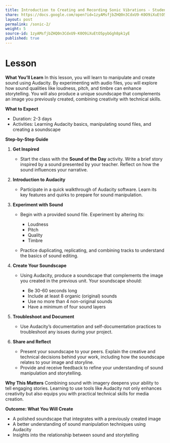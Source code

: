 ```yaml
---
title: Introduction to Creating and Recording Sonic Vibrations - Student
share: https://docs.google.com/open?id=1zyAMsfjbZHQ0n3CdxU9-K0O9iXuEtO5pybGgh8pk1yE
layout: post
permalink: /sonic-2/
weight: 5
source-id: 1zyAMsfjbZHQ0n3CdxU9-K0O9iXuEtO5pybGgh8pk1yE
published: true
---
```

# Lesson

<!--StartFragment-->

**What You’ll Learn** In this lesson, you will learn to manipulate and create sound using Audacity. By experimenting with audio files, you will explore how sound qualities like loudness, pitch, and timbre can enhance storytelling. You will also produce a unique soundscape that complements an image you previously created, combining creativity with technical skills.

**What to Expect**

* Duration: 2-3 days
* Activities: Learning Audacity basics, manipulating sound files, and creating a soundscape

**Step-by-Step Guide**

1. **Get Inspired**

   * Start the class with the **Sound of the Day** activity. Write a brief story inspired by a sound presented by your teacher. Reflect on how the sound influences your narrative.
2. **Introduction to Audacity**

   * Participate in a quick walkthrough of Audacity software. Learn its key features and quirks to prepare for sound manipulation.
3. **Experiment with Sound**

   * Begin with a provided sound file. Experiment by altering its:

     * Loudness
     * Pitch
     * Quality
     * Timbre
   * Practice duplicating, replicating, and combining tracks to understand the basics of sound editing.
4. **Create Your Soundscape**

   * Using Audacity, produce a soundscape that complements the image you created in the previous unit. Your soundscape should:

     * Be 30-60 seconds long
     * Include at least 8 organic (original) sounds
     * Use no more than 4 non-original sounds
     * Have a minimum of four sound layers
5. **Troubleshoot and Document**

   * Use Audacity’s documentation and self-documentation practices to troubleshoot any issues during your project.
6. **Share and Reflect**

   * Present your soundscape to your peers. Explain the creative and technical decisions behind your work, including how the soundscape relates to your image and storyline.
   * Provide and receive feedback to refine your understanding of sound manipulation and storytelling.

**Why This Matters** Combining sound with imagery deepens your ability to tell engaging stories. Learning to use tools like Audacity not only enhances creativity but also equips you with practical technical skills for media creation.

**Outcome: What You Will Create**

* A polished soundscape that integrates with a previously created image
* A better understanding of sound manipulation techniques using Audacity
* Insights into the relationship between sound and storytelling

<!--EndFragment-->